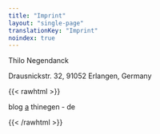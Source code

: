 ```yaml
---
title: "Imprint"
layout: "single-page"
translationKey: "Imprint"
noindex: true
---
```


Thilo Negendanck

Drausnickstr. 32, 91052 Erlangen, Germany

{{< rawhtml >}}
<p>blog <u>a</u> thinegen - de</p>
{{< /rawhtml >}}
